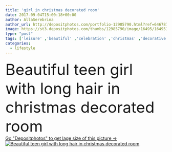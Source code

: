 ```yaml
---
title: 'girl in christmas decorated room'
date: 2017-09-04T15:00:18+00:00
author: AllaSerebrina
author_url: http://depositphotos.com/portfolio-12985790.html?ref=64678756
image: https://st3.depositphotos.com/thumbs/12985790/image/16495/164951342/api_thumb_450.jpg?forcejpeg=true
type: "post"
tags: ['leisure' ,'beautiful' ,'celebration' ,'christmas' ,'decorative' ,'holiday' ,'person' ,'party' ,'season' ,'female' ,'young' ,'people' ,'beauty' ,'happiness' ,'child' ,'teenager' ,'kid' ,'fashion' ,'winter' ,'expression' ,'merry' ,'tradition' ,'traditional' ,'lifestyle' ,'teenage' ,'decorated' ,'girlhood' ,'christmas tree' ,'Caucasian girl' ,'New Year' ]
categories: 
  - lifestyle
---
```

<div aling="center">
            <font size="60"> Beautiful teen girl with long hair in christmas decorated room</font>   
</div>
<div>
    <a href='https://depositphotos.com/164951342/stock-photo-girl-in-christmas-decorated-room.html?ref=64678756' target=_blank > Go "Depositphotos" to get lage size of this picture ->
        <img href='https://depositphotos.com/164951342/stock-photo-girl-in-christmas-decorated-room.html?ref=64678756' src='https://st3.depositphotos.com/12985790/16495/i/950/depositphotos_164951342-stock-photo-girl-in-christmas-decorated-room.jpg?forcejpeg=true' alt='Beautiful teen girl with long hair in christmas decorated room' >
    </a>
</div>
